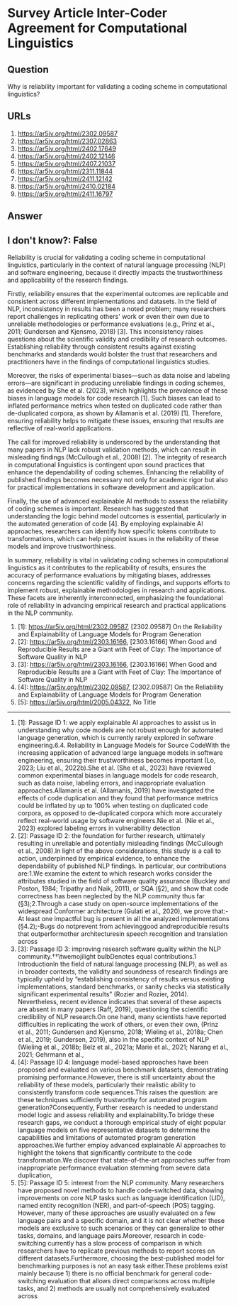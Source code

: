 # Survey Article Inter-Coder Agreement for Computational Linguistics

## Question

Why is reliability important for validating a coding scheme in computational linguistics?

## URLs

1. https://ar5iv.org/html/2302.09587
2. https://ar5iv.org/html/2307.02863
3. https://ar5iv.org/html/2402.17649
4. https://ar5iv.org/html/2402.12146
5. https://ar5iv.org/html/2407.21037
6. https://ar5iv.org/html/2311.11844
7. https://ar5iv.org/html/2411.12142
8. https://ar5iv.org/html/2410.02184
9. https://ar5iv.org/html/2411.16797

## Answer

## I don't know?: False

Reliability is crucial for validating a coding scheme in computational linguistics, particularly in the context of natural language processing (NLP) and software engineering, because it directly impacts the trustworthiness and applicability of the research findings.

Firstly, reliability ensures that the experimental outcomes are replicable and consistent across different implementations and datasets. In the field of NLP, inconsistency in results has been a noted problem; many researchers report challenges in replicating others' work or even their own due to unreliable methodologies or performance evaluations (e.g., Prinz et al., 2011; Gundersen and Kjensmo, 2018) [3]. This inconsistency raises questions about the scientific validity and credibility of research outcomes. Establishing reliability through consistent results against existing benchmarks and standards would bolster the trust that researchers and practitioners have in the findings of computational linguistics studies.

Moreover, the risks of experimental biases—such as data noise and labeling errors—are significant in producing unreliable findings in coding schemes, as evidenced by She et al. (2023), which highlights the prevalence of these biases in language models for code research [1]. Such biases can lead to inflated performance metrics when tested on duplicated code rather than de-duplicated corpora, as shown by Allamanis et al. (2019) [1]. Therefore, ensuring reliability helps to mitigate these issues, ensuring that results are reflective of real-world applications.

The call for improved reliability is underscored by the understanding that many papers in NLP lack robust validation methods, which can result in misleading findings (McCullough et al., 2008) [2]. The integrity of research in computational linguistics is contingent upon sound practices that enhance the dependability of coding schemes. Enhancing the reliability of published findings becomes necessary not only for academic rigor but also for practical implementations in software development and application.

Finally, the use of advanced explainable AI methods to assess the reliability of coding schemes is important. Research has suggested that understanding the logic behind model outcomes is essential, particularly in the automated generation of code [4]. By employing explainable AI approaches, researchers can identify how specific tokens contribute to transformations, which can help pinpoint issues in the reliability of these models and improve trustworthiness.

In summary, reliability is vital in validating coding schemes in computational linguistics as it contributes to the replicability of results, ensures the accuracy of performance evaluations by mitigating biases, addresses concerns regarding the scientific validity of findings, and supports efforts to implement robust, explainable methodologies in research and applications. These facets are inherently interconnected, emphasizing the foundational role of reliability in advancing empirical research and practical applications in the NLP community.

1. [1]:  https://ar5iv.org/html/2302.09587, [2302.09587] On the Reliability and Explainability of Language Models for Program Generation
2. [2]:  https://ar5iv.org/html/2303.16166, [2303.16166] When Good and Reproducible Results are a Giant with Feet of Clay: The Importance of Software Quality in NLP
3. [3]:  https://ar5iv.org/html/2303.16166, [2303.16166] When Good and Reproducible Results are a Giant with Feet of Clay: The Importance of Software Quality in NLP
4. [4]:  https://ar5iv.org/html/2302.09587, [2302.09587] On the Reliability and Explainability of Language Models for Program Generation
5. [5]:  https://ar5iv.org/html/2005.04322, No Title
---
1. [1]:  Passage ID 1: we apply explainable AI approaches to assist us in understanding why code models are not robust enough for automated language generation, which is currently rarely explored in software engineering.6.4. Reliability in Language Models for Source CodeWith the increasing application of advanced large language models in software engineering, ensuring their trustworthiness becomes important (Lo, 2023; Liu et al., 2022b).She et al. (She et al., 2023) have reviewed common experimental biases in language models for code research, such as data noise, labeling errors, and inappropriate evaluation approaches.Allamanis et al. (Allamanis, 2019) have investigated the effects of code duplication and they found that performance metrics could be inflated by up to 100% when testing on duplicated code corpora, as opposed to de-duplicated corpora which more accurately reflect real-world usage by software engineers.Nie et al. (Nie et al., 2023) explored labeling errors in vulnerability detection
2. [2]:  Passage ID 2: the foundation for further research, ultimately resulting in unreliable and potentially misleading findings (McCullough et al., 2008).In light of the above considerations, this study is a call to action, underpinned by empirical evidence, to enhance the dependability of published NLP findings. In particular, our contributions are:1.We examine the extent to which research works consider the attributes studied in the field of software quality assurance (Buckley and Poston, 1984; Tripathy and Naik, 2011), or SQA (§2), and show that code correctness has been neglected by the NLP community thus far (§3);2.Through a case study on open-source implementations of the widespread Conformer architecture (Gulati et al., 2020), we prove that:-At least one impactful bug is present in all the analyzed implementations (§4.2);-Bugs do notprevent from achievinggood andreproducible results that outperformother architecturesin speech recognition and translation across
3. [3]:  Passage ID 3: improving research software quality within the NLP community.††\twemojilight bulbDenotes equal contributions.1 IntroductionIn the field of natural language processing (NLP), as well as in broader contexts, the validity and soundness of research findings are typically upheld by “establishing consistency of results versus existing implementations, standard benchmarks, or sanity checks via statistically significant experimental results” (Rozier and Rozier, 2014). Nevertheless, recent evidence indicates that several of these aspects are absent in many papers (Raff, 2019), questioning the scientific credibility of NLP research.On one hand, many scientists have reported difficulties in replicating the work of others, or even their own, (Prinz et al., 2011; Gundersen and Kjensmo, 2018; Wieling et al., 2018a; Chen et al., 2019; Gundersen, 2019), also in the specific context of NLP (Wieling et al., 2018b; Belz et al., 2021a; Marie et al., 2021; Narang et al., 2021; Gehrmann et al.,
4. [4]:  Passage ID 4: language model-based approaches have been proposed and evaluated on various benchmark datasets, demonstrating promising performance.However, there is still uncertainty about the reliability of these models, particularly their realistic ability to consistently transform code sequences.This raises the question: are these techniques sufficiently trustworthy for automated program generation?Consequently, Further research is needed to understand model logic and assess reliability and explainability.To bridge these research gaps, we conduct a thorough empirical study of eight popular language models on five representative datasets to determine the capabilities and limitations of automated program generation approaches.We further employ advanced explainable AI approaches to highlight the tokens that significantly contribute to the code transformation.We discover that state-of-the-art approaches suffer from inappropriate performance evaluation stemming from severe data duplication,
5. [5]:  Passage ID 5: interest from the NLP community. Many researchers have proposed novel methods to handle code-switched data, showing improvements on core NLP tasks such as language identification (LID), named entity recognition (NER), and part-of-speech (POS) tagging. However, many of these approaches are usually evaluated on a few language pairs and a specific domain, and it is not clear whether these models are exclusive to such scenarios or they can generalize to other tasks, domains, and language pairs.Moreover, research in code-switching currently has a slow process of comparison in which researchers have to replicate previous methods to report scores on different datasets.Furthermore, choosing the best-published model for benchmarking purposes is not an easy task either.These problems exist mainly because 1) there is no official benchmark for general code-switching evaluation that allows direct comparisons across multiple tasks, and 2) methods are usually not comprehensively evaluated across
